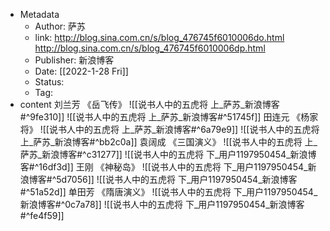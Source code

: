 - Metadata
	- Author: 萨苏
	- link: http://blog.sina.com.cn/s/blog_476745f6010006do.html http://blog.sina.com.cn/s/blog_476745f6010006dp.html
	- Publisher: 新浪博客
	- Date: [[2022-1-28 Fri]]
	- Status: 
	- Tag: 
- content
刘兰芳 《岳飞传》
![[说书人中的五虎将 上_萨苏_新浪博客#^9fe310]]
![[说书人中的五虎将 上_萨苏_新浪博客#^51745f]]
田连元 《杨家将》
![[说书人中的五虎将 上_萨苏_新浪博客#^6a79e9]]
![[说书人中的五虎将 上_萨苏_新浪博客#^bb2c0a]]
袁阔成 《三国演义》
![[说书人中的五虎将 上_萨苏_新浪博客#^c31277]]
![[说书人中的五虎将 下_用户1197950454_新浪博客#^16df3d]]
王刚 《神秘岛》
![[说书人中的五虎将 下_用户1197950454_新浪博客#^5d7056]]
![[说书人中的五虎将 下_用户1197950454_新浪博客#^51a52d]]
单田芳 《隋唐演义》
![[说书人中的五虎将 下_用户1197950454_新浪博客#^0c7a78]]
![[说书人中的五虎将 下_用户1197950454_新浪博客#^fe4f59]]
